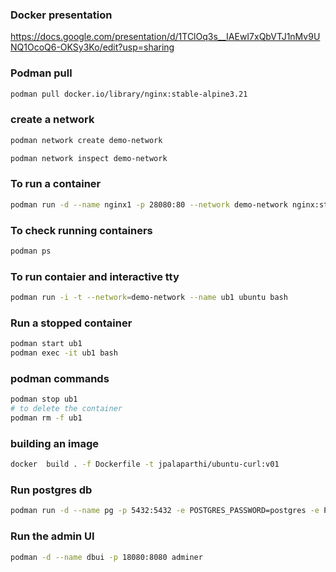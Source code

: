 ### Docker presentation

https://docs.google.com/presentation/d/1TClOq3s__IAEwI7xQbVTJ1nMv9UNQ1OcoQ6-OKSy3Ko/edit?usp=sharing

### Podman pull

```bash
podman pull docker.io/library/nginx:stable-alpine3.21
```

### create a network

```bash
podman network create demo-network

podman network inspect demo-network
```

### To run a container 

```bash
podman run -d --name nginx1 -p 28080:80 --network demo-network nginx:stable-alpine3.21 
```

### To check running containers 

```bash
podman ps
```

### To run contaier and interactive tty 

```bash
podman run -i -t --network=demo-network --name ub1 ubuntu bash
```


### Run a stopped container

```bash
podman start ub1
podman exec -it ub1 bash
```

### podman commands 

```bash
podman stop ub1 
# to delete the container
podman rm -f ub1
```

### building an image

```bash
docker  build . -f Dockerfile -t jpalaparthi/ubuntu-curl:v01
```

### Run postgres db

```bash
podman run -d --name pg -p 5432:5432 -e POSTGRES_PASSWORD=postgres -e POSTGRES_USER=postgres -e POSTGRES_DB=appdb postgres:16
```

### Run the admin UI

```bash
podman -d --name dbui -p 18080:8080 adminer
```